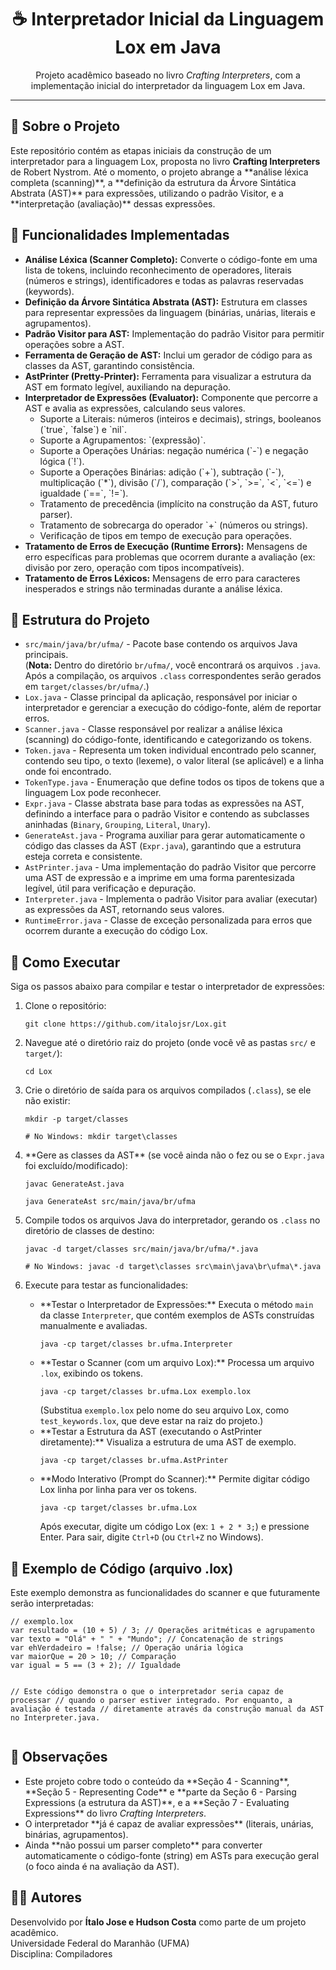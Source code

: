 <h1 align="center">☕ Interpretador Inicial da Linguagem Lox em Java</h1>
<p align="center">
  Projeto acadêmico baseado no livro <em>Crafting Interpreters</em>, com a implementação inicial do interpretador da linguagem Lox em Java.
</p>
<hr>

<h2>📖 Sobre o Projeto</h2>
<p>
  Este repositório contém as etapas iniciais da construção de um interpretador para a linguagem Lox, proposta no livro <strong>Crafting Interpreters</strong> de Robert Nystrom. Até o momento, o projeto abrange a **análise léxica completa (scanning)**, a **definição da estrutura da Árvore Sintática Abstrata (AST)** para expressões, utilizando o padrão Visitor, e a **interpretação (avaliação)** dessas expressões.
</p>

<h2>🧠 Funcionalidades Implementadas</h2>
<ul>
  <li><strong>Análise Léxica (Scanner Completo):</strong> Converte o código-fonte em uma lista de tokens, incluindo reconhecimento de operadores, literais (números e strings), identificadores e todas as palavras reservadas (keywords).</li>
  <li><strong>Definição da Árvore Sintática Abstrata (AST):</strong> Estrutura em classes para representar expressões da linguagem (binárias, unárias, literais e agrupamentos).</li>
  <li><strong>Padrão Visitor para AST:</strong> Implementação do padrão Visitor para permitir operações sobre a AST.</li>
  <li><strong>Ferramenta de Geração de AST:</strong> Inclui um gerador de código para as classes da AST, garantindo consistência.</li>
  <li><strong>AstPrinter (Pretty-Printer):</strong> Ferramenta para visualizar a estrutura da AST em formato legível, auxiliando na depuração.</li>
  <li><strong>Interpretador de Expressões (Evaluator):</strong> Componente que percorre a AST e avalia as expressões, calculando seus valores.
    <ul>
      <li>Suporte a Literais: números (inteiros e decimais), strings, booleanos (`true`, `false`) e `nil`.</li>
      <li>Suporte a Agrupamentos: `(expressão)`.</li>
      <li>Suporte a Operações Unárias: negação numérica (`-`) e negação lógica (`!`).</li>
      <li>Suporte a Operações Binárias: adição (`+`), subtração (`-`), multiplicação (`*`), divisão (`/`), comparação (`>`, `>=`, `<`, `<=`) e igualdade (`==`, `!=`).</li>
      <li>Tratamento de precedência (implícito na construção da AST, futuro parser).</li>
      <li>Tratamento de sobrecarga do operador `+` (números ou strings).</li>
      <li>Verificação de tipos em tempo de execução para operações.</li>
    </ul>
  </li>
  <li><strong>Tratamento de Erros de Execução (Runtime Errors):</strong> Mensagens de erro específicas para problemas que ocorrem durante a avaliação (ex: divisão por zero, operação com tipos incompatíveis).</li>
  <li><strong>Tratamento de Erros Léxicos:</strong> Mensagens de erro para caracteres inesperados e strings não terminadas durante a análise léxica.</li>
</ul>

<h2>📁 Estrutura do Projeto</h2>
<ul>
  <li><code>src/main/java/br/ufma/</code> - Pacote base contendo os arquivos Java principais.
    <br>
    (<strong>Nota:</strong> Dentro do diretório <code>br/ufma/</code>, você encontrará os arquivos <code>.java</code>. Após a compilação, os arquivos <code>.class</code> correspondentes serão gerados em <code>target/classes/br/ufma/</code>.)
  </li>
  <li><code>Lox.java</code> - Classe principal da aplicação, responsável por iniciar o interpretador e gerenciar a execução do código-fonte, além de reportar erros.</li>
  <li><code>Scanner.java</code> - Classe responsável por realizar a análise léxica (scanning) do código-fonte, identificando e categorizando os tokens.</li>
  <li><code>Token.java</code> - Representa um token individual encontrado pelo scanner, contendo seu tipo, o texto (lexeme), o valor literal (se aplicável) e a linha onde foi encontrado.</li>
  <li><code>TokenType.java</code> - Enumeração que define todos os tipos de tokens que a linguagem Lox pode reconhecer.</li>
  <li><code>Expr.java</code> - Classe abstrata base para todas as expressões na AST, definindo a interface para o padrão Visitor e contendo as subclasses aninhadas (<code>Binary</code>, <code>Grouping</code>, <code>Literal</code>, <code>Unary</code>).</li>
  <li><code>GenerateAst.java</code> - Programa auxiliar para gerar automaticamente o código das classes da AST (<code>Expr.java</code>), garantindo que a estrutura esteja correta e consistente.</li>
  <li><code>AstPrinter.java</code> - Uma implementação do padrão Visitor que percorre uma AST de expressão e a imprime em uma forma parentesizada legível, útil para verificação e depuração.</li>
  <li><code>Interpreter.java</code> - Implementa o padrão Visitor para avaliar (executar) as expressões da AST, retornando seus valores.</li>
  <li><code>RuntimeError.java</code> - Classe de exceção personalizada para erros que ocorrem durante a execução do código Lox.</li>
</ul>

<h2>🚀 Como Executar</h2>
<p>Siga os passos abaixo para compilar e testar o interpretador de expressões:</p>
<ol>
  <li>Clone o repositório:</li>
  <pre><code>git clone https://github.com/italojsr/Lox.git</code></pre>
  <li>Navegue até o diretório raiz do projeto (onde você vê as pastas <code>src/</code> e <code>target/</code>):</li>
  <pre><code>cd Lox</code></pre>
  <li>Crie o diretório de saída para os arquivos compilados (<code>.class</code>), se ele não existir:</li>
  <pre><code>mkdir -p target/classes</code></pre>
  <pre><code># No Windows: mkdir target\classes</code></pre>
  <li>**Gere as classes da AST** (se você ainda não o fez ou se o <code>Expr.java</code> foi excluído/modificado):</li>
  <pre><code>javac GenerateAst.java</code></pre>
  <pre><code>java GenerateAst src/main/java/br/ufma</code></pre>
  <li>Compile todos os arquivos Java do interpretador, gerando os <code>.class</code> no diretório de classes de destino:</li>
  <pre><code>javac -d target/classes src/main/java/br/ufma/*.java</code></pre>
  <pre><code># No Windows: javac -d target\classes src\main\java\br\ufma\*.java</code></pre>
  <li>Execute para testar as funcionalidades:</li>
  <ul>
    <li>
      **Testar o Interpretador de Expressões:** Executa o método <code>main</code> da classe <code>Interpreter</code>, que contém exemplos de ASTs construídas manualmente e avaliadas.
      <pre><code>java -cp target/classes br.ufma.Interpreter</code></pre>
    </li>
    <li>
      **Testar o Scanner (com um arquivo Lox):** Processa um arquivo <code>.lox</code>, exibindo os tokens.
      <pre><code>java -cp target/classes br.ufma.Lox exemplo.lox</code></pre>
      (Substitua <code>exemplo.lox</code> pelo nome do seu arquivo Lox, como <code>test_keywords.lox</code>, que deve estar na raiz do projeto.)
    </li>
    <li>
      **Testar a Estrutura da AST (executando o AstPrinter diretamente):** Visualiza a estrutura de uma AST de exemplo.
      <pre><code>java -cp target/classes br.ufma.AstPrinter</code></pre>
    </li>
    <li>
      **Modo Interativo (Prompt do Scanner):** Permite digitar código Lox linha por linha para ver os tokens.
      <pre><code>java -cp target/classes br.ufma.Lox</code></pre>
      Após executar, digite um código Lox (ex: <code>1 + 2 * 3;</code>) e pressione Enter. Para sair, digite <code>Ctrl+D</code> (ou <code>Ctrl+Z</code> no Windows).
    </li>
  </ul>
</ol>

<h2>📝 Exemplo de Código (arquivo .lox)</h2>
<p>Este exemplo demonstra as funcionalidades do scanner e que futuramente serão interpretadas:</p>
<pre><code>// exemplo.lox
var resultado = (10 + 5) / 3; // Operações aritméticas e agrupamento
var texto = "Olá" + " " + "Mundo"; // Concatenação de strings
var ehVerdadeiro = !false; // Operação unária lógica
var maiorQue = 20 > 10; // Comparação
var igual = 5 == (3 + 2); // Igualdade

// Este código demonstra o que o interpretador seria capaz de processar
// quando o parser estiver integrado. Por enquanto, a avaliação é testada
// diretamente através da construção manual da AST no Interpreter.java.
</code></pre>

<h2>📌 Observações</h2>
<ul>
  <li>Este projeto cobre todo o conteúdo da **Seção 4 - Scanning**, **Seção 5 - Representing Code** e **parte da Seção 6 - Parsing Expressions (a estrutura da AST)**, e a **Seção 7 - Evaluating Expressions** do livro <em>Crafting Interpreters</em>.</li>
  <li>O interpretador **já é capaz de avaliar expressões** (literais, unárias, binárias, agrupamentos).</li>
  <li>Ainda **não possui um parser completo** para converter automaticamente o código-fonte (string) em ASTs para execução geral (o foco ainda é na avaliação da AST).</li>
</ul>

<h2>👨‍🎓 Autores</h2>
<p>
  Desenvolvido por <strong>Ítalo Jose e Hudson Costa</strong> como parte de um projeto acadêmico.<br>
  Universidade Federal do Maranhão (UFMA)<br>
  Disciplina: Compiladores
</p>
